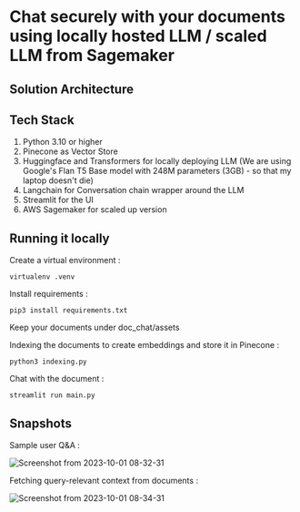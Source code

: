 
# Chat securely with your documents using locally hosted LLM / scaled LLM from Sagemaker

## Solution Architecture



## Tech Stack
1. Python 3.10 or higher
2. Pinecone as Vector Store
3. Huggingface and Transformers for locally deploying LLM (We are using Google's Flan T5 Base model with 248M parameters (3GB) - so that my laptop doesn't die)
4. Langchain for Conversation chain wrapper around the LLM
5. Streamlit for the UI
6. AWS Sagemaker for scaled up version

## Running it locally

Create a virtual environment :

	virtualenv .venv

Install requirements :

	pip3 install requirements.txt

Keep your documents under doc_chat/assets

Indexing the documents to create embeddings and store it in Pinecone :

	python3 indexing.py

Chat with the document :

	streamlit run main.py

## Snapshots

Sample user Q&A :

![Screenshot from 2023-10-01 08-32-31](https://github.com/msouvikrepo/doc-chat-local/assets/127878886/76c8ad0a-4e31-4ed9-85f0-a32c689b4ae9)

Fetching query-relevant context from documents :

![Screenshot from 2023-10-01 08-34-31](https://github.com/msouvikrepo/doc-chat-local/assets/127878886/844778a8-d85f-40b6-b07b-845bd332f427)


